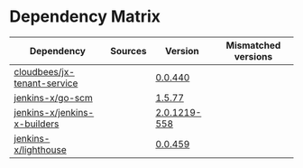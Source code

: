# Dependency Matrix

Dependency | Sources | Version | Mismatched versions
---------- | ------- | ------- | -------------------
[cloudbees/jx-tenant-service](https://github.com/cloudbees/jx-tenant-service) |  | [0.0.440](https://github.com/cloudbees/jx-tenant-service/releases/tag/v0.0.440) | 
[jenkins-x/go-scm](https://github.com/jenkins-x/go-scm) |  | [1.5.77]() | 
[jenkins-x/jenkins-x-builders](https://github.com/jenkins-x/jenkins-x-builders) |  | [2.0.1219-558]() | 
[jenkins-x/lighthouse](https://github.com/jenkins-x/lighthouse) |  | [0.0.459]() | 
